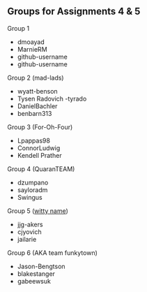 ## Groups for Assignments 4 & 5

Group 1
- dmoayad
- MarnieRM
- github-username
- github-username

Group 2 (mad-lads)
- wyatt-benson
- Tysen Radovich -tyrado
- DanielBachler
- benbarn313

Group 3 (For-Oh-Four)
- Lpappas98
- ConnorLudwig
- Kendell Prather

Group 4 (QuaranTEAM)
- dzumpano
- sayloradm
- Swingus

Group 5 ([witty name](./services/witty-name))
- jjg-akers
- cjyovich
- jailarie

Group 6 (AKA team funkytown)
- Jason-Bengtson
- blakestanger
- gabeewsuk
